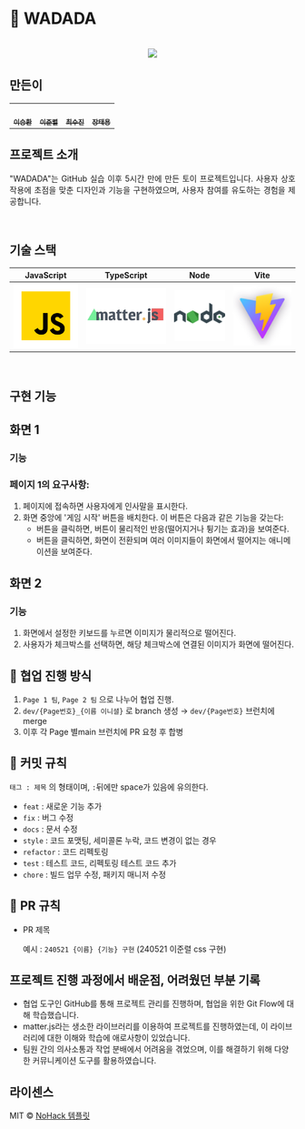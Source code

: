 # 🤪 WADADA

<p align="center">
  <br>
  <!-- <img src="./images/common/logo-sample.jpeg"> -->
  <img src="https://external-content.duckduckgo.com/iu/?u=https%3A%2F%2Ftse2.mm.bing.net%2Fth%3Fid%3DOIP.isPfDEYdzeW6tGPi7gGAyQHaDH%26pid%3DApi&f=1&ipt=3c27aac29e4a3ef14fbfd5aa777386678a5fd047bdbf7560194cd161dfb4db0f&ipo=images">
  <br>
</p>


## 만든이
 
<table>
  <tbody>
    <tr>
      <!-- <td align="center"><a href=""><img src="width="100px;" alt=""/><br /><sub><b>FE 팀장 : </b></sub></a><br /></td> -->
      <td align="center"><a href="https://github.com/realcold0"><img src="https://avatars.githubusercontent.com/u/65608503?v=4" width="100px;" alt=""/><br /><sub><b> 이승환 </b></sub></a><br /></td>
      <td align="center"><a href="https://github.com/lee-JunR"><img src="https://avatars.githubusercontent.com/u/68640939?v=4" width="100px;" alt=""/><br /><sub><b> 이준렬 </b></sub></a><br /></td>
      <td align="center"><a href="https://github.com/sooojChoi"><img src="https://avatars.githubusercontent.com/u/94206303?v=4" width="100px;" alt=""/><br /><sub><b> 최수진 </b></sub></a><br /></td>
      <td align="center"><a href="https://github.com/Taeyong98"><img src="https://avatars.githubusercontent.com/u/163623205?v=4" width="100px;" alt=""/><br /><sub><b> 장태용 </b></sub></a><br /></td>
    </tr>
  </tbody>
</table>

## 프로젝트 소개

<p align="justify">
"WADADA"는 GitHub 실습 이후 5시간 만에 만든 토이 프로젝트입니다. 사용자 상호작용에 초점을 맞춘 디자인과 기능을 구현하였으며, 사용자 참여를 유도하는 경험을 제공합니다.
</p>


<br>

## 기술 스택

| JavaScript | TypeScript |  Node   |Vite|
| :--------: | :--------: | :------: |:---:|
|   ![js]    |   ![ts]    | ![node] |![vite]|

<br>

## 구현 기능

## 화면 1

### 기능

### 페이지 1의 요구사항:

1. 페이지에 접속하면 사용자에게 인사말을 표시한다.
2. 화면 중앙에 '게임 시작' 버튼을 배치한다. 이 버튼은 다음과 같은 기능을 갖는다:
    - 버튼을 클릭하면, 버튼이 물리적인 반응(떨어지거나 튕기는 효과)을 보여준다.
    - 버튼을 클릭하면, 화면이 전환되며 여러 이미지들이 화면에서 떨어지는 애니메이션을 보여준다.

## 화면 2

### 기능

1. 화면에서 설정한 키보드를 누르면 이미지가 물리적으로 떨어진다.
2. 사용자가 체크박스를 선택하면, 해당 체크박스에 연결된 이미지가 화면에 떨어진다.

## 👥 협업 진행 방식

1. `Page 1 팀`, `Page 2 팀` 으로 나누어 협업 진행.
2. `dev/{Page번호}_{이름 이니셜}` 로 branch 생성 → `dev/{Page번호}` 브런치에 merge
3. 이후 각 Page 별main 브런치에 PR 요청 후 합병

## 🥄 커밋 규칙

 `태그 : 제목` 의 형태이며, `:`뒤에만 space가 있음에 유의한다.

- `feat` : 새로운 기능 추가
- `fix` : 버그 수정
- `docs` : 문서 수정
- `style` : 코드 포맷팅, 세미콜론 누락, 코드 변경이 없는 경우
- `refactor` : 코드 리펙토링
- `test` : 테스트 코드, 리펙토링 테스트 코드 추가
- `chore` : 빌드 업무 수정, 패키지 매니저 수정


## 🍴 PR 규칙

- PR 제목
    
    예시 : `240521 {이름} {기능} 구현` (240521 이준렬 css 구현)
    

## 프로젝트 진행 과정에서 배운점, 어려웠던 부분 기록
- 협업 도구인 GitHub를 통해 프로젝트 관리를 진행하며, 협업을 위한 Git Flow에 대해 학습했습니다.
- matter.js라는 생소한 라이브러리를 이용하여 프로젝트를 진행하였는데, 이 라이브러리에 대한 이해와 학습에 애로사항이 있었습니다.
- 팀원 간의 의사소통과 작업 분배에서 어려움을 겪었으며, 이를 해결하기 위해 다양한 커뮤니케이션 도구를 활용하였습니다.

## 라이센스

MIT © [NoHack 템플릿](mailto:lbjp114@gmail.com)


<!-- Stack Icon Refernces -->

[js]: /images/stack/javascript.svg
[ts]: /images/stack/matterjst.png
[react]: /images/stack/react.svg
[node]: /images/stack/node.svg
[vite]: /images/stack/vite.png

